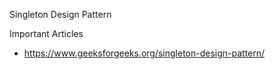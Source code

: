 Singleton Design Pattern 

Important Articles
- https://www.geeksforgeeks.org/singleton-design-pattern/

